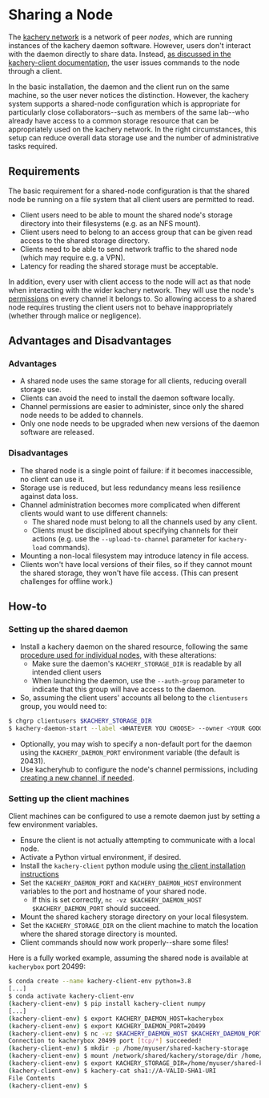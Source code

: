 # Sharing a Node

The [kachery network](./doc/network.md) is a network of peer *nodes*, which are running instances of the
kachery daemon software. However, users don't interact with the daemon directly to share data. Instead,
[as discussed in the kachery-client documentation](./doc/client-howto.md#node-vs-client),
the user issues commands to the node through a client.

In the basic installation, the daemon and the client run on the same machine, so the user never notices
the distinction. However, the kachery system supports a shared-node configuration which is appropriate for particularly
close collaborators--such as members of the same lab--who already have access to a common storage
resource that can be appropriately used on the kachery network. In the right circumstances, this
setup can reduce overall data storage use and the number of administrative tasks required.

## Requirements

The basic requirement for a shared-node configuration is that the shared node be running on a file system
that all client users are permitted to read.

* Client users need to be able to mount the shared node's storage directory into their filesystems (e.g. as an NFS mount).
* Client users need to belong to an access group that can be given read access to the shared storage directory.
* Clients need to be able to send network traffic to the shared node (which may require e.g. a VPN).
* Latency for reading the shared storage must be acceptable.

In addition, every user with client access to the node will act as that node when interacting with the
wider kachery network. They will use the node's [permissions](./doc/security.md) on every channel it belongs to.
So allowing access to a shared node requires trusting the client users not to behave inappropriately (whether through
malice or negligence).

## Advantages and Disadvantages

### Advantages

* A shared node uses the same storage for all clients, reducing overall storage use.
* Clients can avoid the need to install the daemon software locally.
* Channel permissions are easier to administer, since only the shared node needs to be added to channels.
* Only one node needs to be upgraded when new versions of the daemon software are released.

### Disadvantages

* The shared node is a single point of failure: if it becomes inaccessible, no client can use it.
* Storage use is reduced, but less redundancy means less resilience against data loss.
* Channel administration becomes more complicated when different clients would want to use different channels:
  * The shared node must belong to all the channels used by any client.
  * Clients must be disciplined about specifying channels for their actions (e.g. use the `--upload-to-channel` parameter for `kachery-load` commands).
* Mounting a non-local filesystem may introduce latency in file access.
* Clients won't have local versions of their files, so if they cannot mount the shared storage, they won't have file access. (This can present challenges for offline work.)

## How-to

### Setting up the shared daemon

* Install a kachery daemon on the shared resource, following the same [procedure used for individual nodes](./doc/hostKacheryNode.md), with these alterations:
  * Make sure the daemon's `KACHERY_STORAGE_DIR` is readable by all intended client users
  * When launching the daemon, use the `--auth-group` parameter to indicate that this group will have access to the daemon.
* So, assuming the client users' accounts all belong to the `clientusers` group, you would need to:
```bash
$ chgrp clientusers $KACHERY_STORAGE_DIR
$ kachery-daemon-start --label <WHATEVER YOU CHOOSE> --owner <YOUR GOOGLE ACCOUNT ID> --auth-group clientusers
```
* Optionally, you may wish to specify a non-default port for the daemon using the `KACHERY_DAEMON_PORT` environment variable (the default is 20431).
* Use kacheryhub to configure the node's channel permissions, including [creating a new channel, if needed](./doc/createKacheryChannel.md).

### Setting up the client machines

Client machines can be configured to use a remote daemon just by setting a few environment variables.

* Ensure the client is not actually attempting to communicate with a local node.
* Activate a Python virtual environment, if desired.
* Install the `kachery-client` python module using [the client installation instructions](https://github.com/kacheryhub/kachery-client/blob/main/README.md)
* Set the `KACHERY_DAEMON_PORT` and `KACHERY_DAEMON_HOST` environment variables to the port and hostname of your shared node.
  * If this is set correctly, `nc -vz $KACHERY_DAEMON_HOST $KACHERY_DAEMON_PORT` should succeed.
* Mount the shared kachery storage directory on your local filesystem.
* Set the `KACHERY_STORAGE_DIR` on the client machine to match the location where the shared storage directory is mounted.
* Client commands should now work properly--share some files!

Here is a fully worked example, assuming the shared node is available at `kacherybox` port 20499:
```bash
$ conda create --name kachery-client-env python=3.8
[...]
$ conda activate kachery-client-env
(kachery-client-env) $ pip install kachery-client numpy
[...]
(kachery-client-env) $ export KACHERY_DAEMON_HOST=kacherybox
(kachery-client-env) $ export KACHERY_DAEMON_PORT=20499
(kachery-client-env) $ nc -vz $KACHERY_DAEMON_HOST $KACHERY_DAEMON_PORT
Connection to kacherybox 20499 port [tcp/*] succeeded!
(kachery-client-env) $ mkdir -p /home/myuser/shared-kachery-storage
(kachery-client-env) $ mount /network/shared/kachery/storage/dir /home/myuser/shared-kachery-storage
(kachery-client-env) $ export KACHERY_STORAGE_DIR=/home/myuser/shared-kachery-storage
(kachery-client-env) $ kachery-cat sha1://A-VALID-SHA1-URI
File Contents
(kachery-client-env) $ 
```
